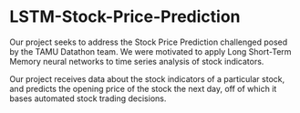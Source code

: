 # LSTM-Stock-Price-Prediction
Our project seeks to address the Stock Price Prediction challenged posed by the TAMU Datathon team. We were motivated to apply Long Short-Term Memory neural networks to time series analysis of stock indicators.

Our project receives data about the stock indicators of a particular stock, and predicts the opening price of the stock the next day, off of which it bases automated stock trading decisions.


